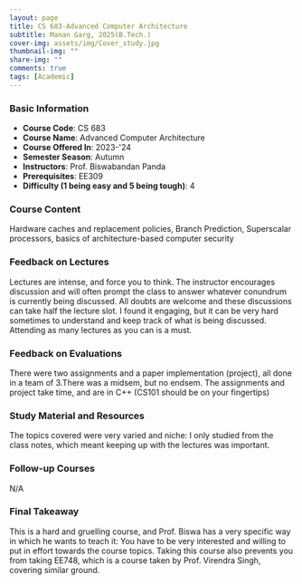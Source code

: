 ```yaml
---
layout: page
title: CS 683-Advanced Computer Architecture
subtitle: Manan Garg, 2025(B.Tech.)
cover-img: assets/img/Cover_study.jpg
thumbnail-img: ""
share-img: ""
comments: true
tags: [Academic]
---
```


### Basic Information

- **Course Code**: CS 683
- **Course Name**: Advanced Computer Architecture
- **Course Offered In**: 2023-'24
- **Semester Season**: Autumn
- **Instructors**: Prof. Biswabandan Panda
- **Prerequisites**: EE309
- **Difficulty (1 being easy and 5 being tough)**: 4

### Course Content


Hardware caches and replacement policies, Branch Prediction, Superscalar processors, basics of architecture-based computer security
### Feedback on Lectures


Lectures are intense, and force you to think. The instructor encourages discussion and will often prompt the class to answer whatever conundrum is currently being discussed. All doubts are welcome and these discussions can take half the lecture slot. I found it engaging, but it can be very hard sometimes to understand and keep track of what is being discussed. Attending as many lectures as you can is a must.
### Feedback on Evaluations


There were two assignments and a paper implementation (project), all done in a team of 3.There was a midsem, but no endsem. The assignments and project take time, and are in C++ (CS101 should be on your fingertips)
### Study Material and Resources


The topics covered were very varied and niche: I only studied from the class notes, which meant keeping up with the lectures was important.
### Follow-up Courses


N/A
### Final Takeaway


This is a hard and gruelling course, and Prof. Biswa has a very specific way in which he wants to teach it: You have to be very interested and willing to put in effort towards the course topics. Taking this course also prevents you from taking EE748, which is a course taken by Prof. Virendra Singh, covering similar ground.